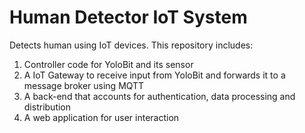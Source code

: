 # Human Detector IoT System
Detects human using IoT devices. This repository includes:
1. Controller code for YoloBit and its sensor
2. A IoT Gateway to receive input from YoloBit and forwards it to a message broker using MQTT
3. A back-end that accounts for authentication, data processing and distribution
4. A web application for user interaction
